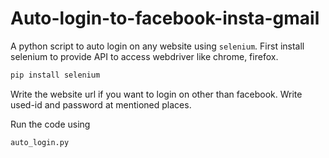 # Auto-login-to-facebook-insta-gmail
A python script to auto login on any website using `selenium`.
First install selenium to provide API to access webdriver like chrome, firefox.

```html
pip install selenium
```
Write the website url if you want to login on other than facebook.
Write used-id and password at mentioned places.

Run the code using
```html
auto_login.py
```
